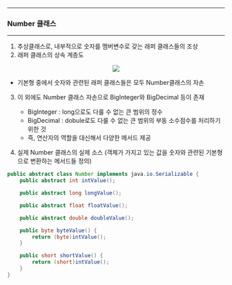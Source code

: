 -----
### Number 클래스
-----
1. 추상클래스로, 내부적으로 숫자를 멤버변수로 갖는 래퍼 클래스들의 조상
2. 래퍼 클래스의 상속 계층도
<div align="center">
<img src="https://github.com/sooyounghan/Java/assets/34672301/9d1f2dee-113c-4fe2-aac4-584237e4fa20">
</div>

  - 기본형 중에서 숫자와 관련된 래퍼 클래스들은 모두 Number클래스의 자손

3. 이 외에도 Number 클래스 자손으로 BigInteger와 BigDecimal 등이 존재
   - BigInteger : long으로도 다룰 수 없는 큰 범위의 정수
   - BigDecimal : dobule로도 다룰 수 없는 큰 범위의 부동 소수점수를 처리하기 위한 것
   - 즉, 연산자의 역할을 대신해서 다양한 메서드 제공
  
4. 실제 Number 클래스의 실제 소스 (객체가 가지고 있는 값을 숫자와 관련된 기본형으로 변환하는 메서드들 정의)
```java
public abstract class Number implements java.io.Serializable {
    public abstract int intValue();

    public abstract long longValue();

    public abstract float floatValue();

    public abstract double doubleValue();

    public byte byteValue() {
        return (byte)intValue();
    }

    public short shortValue() {
        return (short)intValue();
    }
}
```
